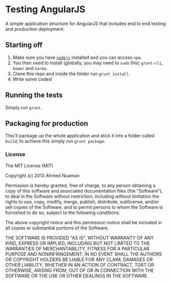 # Testing AngularJS

A simple application structure for AngularJS that includes end to end testing and production deployment. 

## Starting off
1. Make sure you have [`nodejs`](http://nodejs.org) installed and you can access `npm`.
2. You then need to install (globally, you may need to `sudo` this) `grunt-cli`, `bower` and `karma`.
3. Clone this repo and inside the folder run `grunt install`.
4. Write some codes!

## Running the tests
Simply run `grunt`.

## Packaging for production
This'll package up the whole application and stick it into a folder called `build`; to achieve this simply run `grunt package`.

### License

The MIT License (MIT)

Copyright (c) 2013 Ahmed Nuaman

Permission is hereby granted, free of charge, to any person obtaining a copy
of this software and associated documentation files (the "Software"), to deal
in the Software without restriction, including without limitation the rights
to use, copy, modify, merge, publish, distribute, sublicense, and/or sell
copies of the Software, and to permit persons to whom the Software is
furnished to do so, subject to the following conditions:

The above copyright notice and this permission notice shall be included in
all copies or substantial portions of the Software.

THE SOFTWARE IS PROVIDED "AS IS", WITHOUT WARRANTY OF ANY KIND, EXPRESS OR
IMPLIED, INCLUDING BUT NOT LIMITED TO THE WARRANTIES OF MERCHANTABILITY,
FITNESS FOR A PARTICULAR PURPOSE AND NONINFRINGEMENT. IN NO EVENT SHALL THE
AUTHORS OR COPYRIGHT HOLDERS BE LIABLE FOR ANY CLAIM, DAMAGES OR OTHER
LIABILITY, WHETHER IN AN ACTION OF CONTRACT, TORT OR OTHERWISE, ARISING FROM,
OUT OF OR IN CONNECTION WITH THE SOFTWARE OR THE USE OR OTHER DEALINGS IN
THE SOFTWARE.

